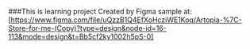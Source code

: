 ###This is learning project
Created by Figma sample at:
[https://www.figma.com/file/uQzzB1Q4EfXoHcziWE1Koq/Artopia-%7C-Store-for-me-(Copy)?type=design&node-id=16-113&mode=design&t=Bb5cf2ky1002h5pS-0]
